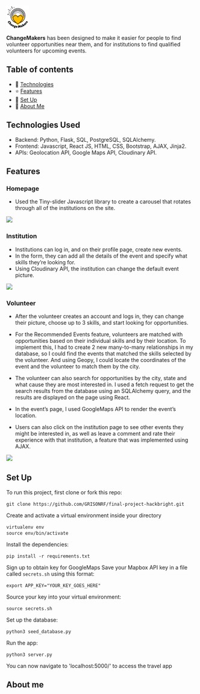 <img src="static/images/applogotest.png" width="60">

**ChangeMakers** has been designed to make it easier for people to find volunteer opportunities near them, and for institutions to find qualified volunteers for upcoming events.



## Table of contents
* 🤖 [Technologies](#technologies-used)
* ⭐ [Features](#features)
* 📖 [Set Up](#set-up)
* 🌸 [About Me](#about-me)

## Technologies Used
* Backend: Python, Flask, SQL, PostgreSQL, SQLAlchemy.
* Frontend: Javascript, React JS, HTML, CSS, Bootstrap, AJAX, Jinja2.
* APIs: Geolocation API, Google Maps API, Cloudinary API.

## Features


### Homepage
* Used the Tiny-slider Javascript library to create a carousel that rotates through all of the institutions on the site. 
<img src="static/images/for-readme/homepagegif.gif">


### Institution
* Institutions can log in, and on their profile page, create new events.
* In the form, they can add all the details of the event and specify what skills they’re looking for. 
* Using Cloudinary API, the institution can change the default event picture. 
<img src="static/images/for-readme/evtgift.gif">


### Volunteer
* After the volunteer creates an account and logs in, they can change their picture, choose up to 3 skills, and start looking for opportunities.
* For the Recommended Events feature, volunteers are matched with opportunities based on their individual skills and by their location. To implement this, I had to create 2 new many-to-many relationships in my database, so I could find the events that matched the skills selected by the volunteer. And using Geopy, I could locate the coordinates of the event and the volunteer to match them by the city.

* The volunteer can also search for opportunities by the city, state and what cause they are most interested in. I used a fetch request to get the search results from the database using an SQLAlchemy query, and the results are displayed on the page using React.

* In the event’s page, I used GoogleMaps API to render the event’s location.
 
* Users can also click on the institution page to see other events they might be interested in, as well as leave a comment and rate their experience with that institution, a feature that was implemented using AJAX. 
 

<img src="static/images/for-readme/volunteergif.gif">


## Set Up

To run this project, first clone or fork this repo:
```
git clone https://github.com/GRISONRF/final-project-hackbright.git
```
Create and activate a virtual environment inside your directory
```
virtualenv env
source env/bin/activate
```
Install the dependencies:
```
pip install -r requirements.txt
```
Sign up to obtain key for GoogleMaps 
Save your Mapbox API key in a file called `secrets.sh` using this format:
```
export APP_KEY="YOUR_KEY_GOES_HERE"
```
Source your key into your virtual environment:
```
source secrets.sh
```
Set up the database:
```
python3 seed_database.py
```
Run the app:
```
python3 server.py
```
You can now navigate to 'localhost:5000/' to access the travel app

## About me
